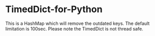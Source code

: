 # TimedDict-for-Python
This is a HashMap which will remove the outdated keys. The default limitation is 100sec. Please note the TimedDict is not thread safe.
